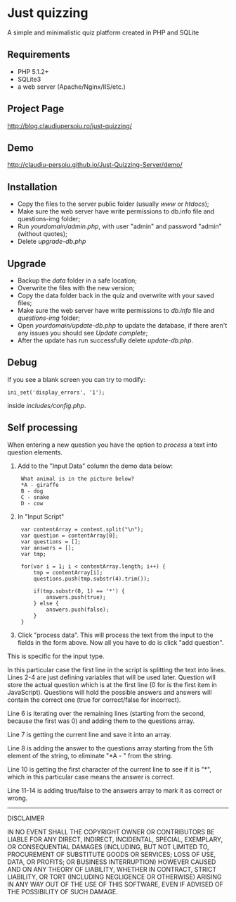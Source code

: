 Just quizzing
===============================================
A simple and minimalistic quiz platform created in PHP and SQLite

Requirements
------------

- PHP 5.1.2+
- SQLite3
- a web server (Apache/Nginx/IIS/etc.)

Project Page
-----------
http://blog.claudiupersoiu.ro/just-quizzing/

Demo
----
http://claudiu-persoiu.github.io/Just-Quizzing-Server/demo/

Installation
------------

- Copy the files to the server public folder (usually *www* or *htdocs*);
- Make sure the web server have write permissions to db.info file and questions-img folder;
- Run *yourdomain/admin.php*, with user "admin" and password "admin" (without quotes);
- Delete *upgrade-db.php*

Upgrade
------

- Backup the *data* folder in a safe location;
- Overwrite the files with the new version;
- Copy the data folder back in the quiz and overwrite with your saved files;
- Make sure the web server have write permissions to *db.info* file and *questions-img* folder;
- Open *yourdomain/update-db.php* to update the database, if there aren't any issues you should see *Update complete*;
- After the update has run successfully delete *update-db.php*.

Debug
-----

If you see a blank screen you can try to modify:

    ini_set('display_errors', '1');

inside *includes/config.php*.

Self processing
---------------

When entering a new question you have the option to *process* a text into question elements.

1. Add to the "Input Data" column the demo data below:

        What animal is in the picture below?
        *A - giraffe
        B - dog
        C - snake
        D - cow

2. In "Input Script"

        var contentArray = content.split("\n");
        var question = contentArray[0];
        var questions = [];
        var answers = [];
        var tmp;

        for(var i = 1; i < contentArray.length; i++) {
            tmp = contentArray[i];
            questions.push(tmp.substr(4).trim());

            if(tmp.substr(0, 1) == '*') {
                answers.push(true);
            } else {
                answers.push(false);
            }
        }

3. Click "process data". This will process the text from the input to the fields in the form above. Now all you have to do is click "add question".

This is specific for the input type. 

In this particular case the first line in the script is splitting the text into lines.
Lines 2-4 are just defining variables that will be used later. Question will store the actual question which is at the first line (0 for is the first item in JavaScript). Questions will hold the possible answers and answers will contain the correct one (true for correct/false for incorrect).

Line 6 is iterating over the remaining lines (starting from the second, because the first was 0) and adding them to the questions array.

Line 7 is getting the current line and save it into an array.

Line 8 is adding the answer to the questions array starting from the 5th element of the string, to eliminate "*A - " from the string.

Line 10 is getting the first character of the current line to see if it is "*", which in this particular case means the answer is correct.

Line 11-14 is adding true/false to the answers array to mark it as correct or wrong.

----

DISCLAIMER

 IN NO EVENT SHALL THE COPYRIGHT OWNER OR CONTRIBUTORS BE LIABLE FOR ANY DIRECT, INDIRECT, INCIDENTAL, SPECIAL, EXEMPLARY, OR CONSEQUENTIAL DAMAGES (INCLUDING, BUT NOT LIMITED TO, PROCUREMENT OF SUBSTITUTE GOODS OR SERVICES; LOSS OF USE, DATA, OR PROFITS; OR BUSINESS INTERRUPTION) HOWEVER CAUSED AND ON ANY THEORY OF LIABILITY, WHETHER IN CONTRACT, STRICT LIABILITY, OR TORT (INCLUDING NEGLIGENCE OR OTHERWISE) ARISING IN ANY WAY OUT OF THE USE OF THIS SOFTWARE, EVEN IF ADVISED OF THE POSSIBILITY OF SUCH DAMAGE.
